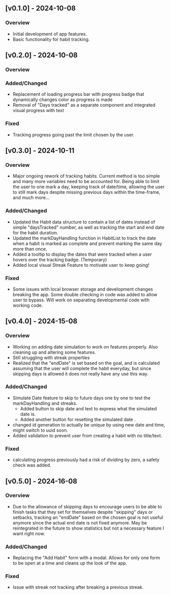 ## [v0.1.0] - 2024-10-08
### Overview
- Initial development of app features.
- Basic functionality for habit tracking.

## [v0.2.0] - 2024-10-08
### Overview
### Added/Changed
- Replacement of loading progress bar with progress badge that dynamically changes color as progress is made
- Removal of "Days tracked" as a separate component and integrated visual progress with text
### Fixed
- Tracking progress going past the limit chosen by the user.


## [v0.3.0] - 2024-10-11
### Overview
- Major ongoing rework of tracking habits. Current method is too simple and many more variables need to be accounted for. Being able to limit the user to one mark a day, keeping track of date/time, allowing the user to still mark days despite missing previous days within the time-frame, and much more...
### Added/Changed
- Updated the Habit data structure to contain a list of dates instead of simple "daysTracked" number, as well as tracking the start and end date for the habit duration.
- Updated the markDayHandling function in HabitList to track the date when a habit is marked as complete and prevent marking the same day more than once.
- Added a tooltip to display the dates that were tracked when a user hovers over the tracking badge. (Temporary)
- Added local visual Streak Feature to motivate user to keep going!
### Fixed
- Some issues with local browser storage and development changes breaking the app. Some double checking in code was added to allow user to bypass. Will work on separating developmental code with working code.


## [v0.4.0] - 2024-15-08
### Overview
- Working on adding date simulation to work on features properly. Also cleaning up and altering some features.
- Still struggling with streak properties
- Realized that the "endDate" is set based on the goal, and is calculated assuming that the user will complete the habit everyday, but since skipping days is allowed it does not really have any use this way. 
### Added/Changed
- Simulate Date feature to skip to future days one by one to test the markDayHandling and streaks.
    - Added button to skip date and text to express what the simulated date is.
    - Added another button for resetting the simulated date .
- changed id generation to actually be unique by using new date and time, might switch to uuid soon.
- Added validation to prevent user from creating a habit with no title/text.
### Fixed
- calculating progress previously had a risk of dividing by zero, a safety check was added.


## [v0.5.0] - 2024-16-08
### Overview
- Due to the allowance of skipping days to encourage users to be able to finish tasks that they set for themselves despite "skipping" days or setbacks, tracking an "endDate" based on the chosen goal is not useful anymore since the actual end date is not fixed anymore. May be reintegrated in the future to show statistics but not a necessary feature I want right now.
### Added/Changed
 - Replacing the "Add Habit" form with a modal. Allows for only one form to be open at a time and cleans up the look of the app.
### Fixed
- Issue with streak not tracking after breaking a previous streak.